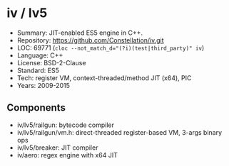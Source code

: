 # iv / lv5

* Summary:    JIT-enabled ES5 engine in C++.
* Repository: https://github.com/Constellation/iv.git
* LOC:        69771 (`cloc --not_match_d="(?i)(test|third_party)" iv`)
* Language:   C++
* License:    BSD-2-Clause
* Standard:   ES5
* Tech:       register VM, context-threaded/method JIT (x64), PIC
* Years:      2009-2015

## Components

  * iv/lv5/railgun: bytecode compiler
  * iv/lv5/railgun/vm.h: direct-threaded register-based VM, 3-args binary ops
  * iv/lv5/breaker: JIT compiler
  * iv/aero: regex engine with x64 JIT
